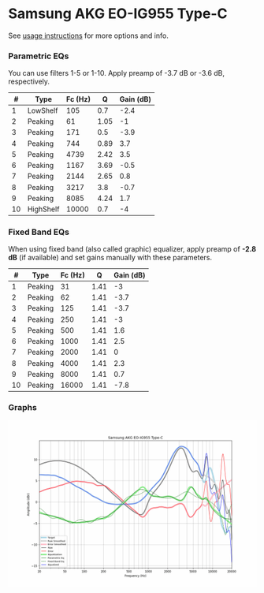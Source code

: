 # Samsung AKG EO-IG955 Type-C
See [usage instructions](https://github.com/jaakkopasanen/AutoEq#usage) for more options and info.

### Parametric EQs
You can use filters 1-5 or 1-10. Apply preamp of -3.7 dB or -3.6 dB, respectively.

|   # | Type      |   Fc (Hz) |    Q |   Gain (dB) |
|-----|-----------|-----------|------|-------------|
|   1 | LowShelf  |       105 | 0.7  |        -2.4 |
|   2 | Peaking   |        61 | 1.05 |        -1   |
|   3 | Peaking   |       171 | 0.5  |        -3.9 |
|   4 | Peaking   |       744 | 0.89 |         3.7 |
|   5 | Peaking   |      4739 | 2.42 |         3.5 |
|   6 | Peaking   |      1167 | 3.69 |        -0.5 |
|   7 | Peaking   |      2144 | 2.65 |         0.8 |
|   8 | Peaking   |      3217 | 3.8  |        -0.7 |
|   9 | Peaking   |      8085 | 4.24 |         1.7 |
|  10 | HighShelf |     10000 | 0.7  |        -4   |

### Fixed Band EQs
When using fixed band (also called graphic) equalizer, apply preamp of **-2.8 dB** (if available) and set gains manually with these parameters.

|   # | Type    |   Fc (Hz) |    Q |   Gain (dB) |
|-----|---------|-----------|------|-------------|
|   1 | Peaking |        31 | 1.41 |        -3   |
|   2 | Peaking |        62 | 1.41 |        -3.7 |
|   3 | Peaking |       125 | 1.41 |        -3.7 |
|   4 | Peaking |       250 | 1.41 |        -3   |
|   5 | Peaking |       500 | 1.41 |         1.6 |
|   6 | Peaking |      1000 | 1.41 |         2.5 |
|   7 | Peaking |      2000 | 1.41 |         0   |
|   8 | Peaking |      4000 | 1.41 |         2.3 |
|   9 | Peaking |      8000 | 1.41 |         0.7 |
|  10 | Peaking |     16000 | 1.41 |        -7.8 |

### Graphs
![](./Samsung%20AKG%20EO-IG955%20Type-C.png)
